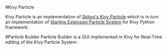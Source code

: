 #Kivy Particle

Kivy Particle is an implementation of [Skitoo's Kivy Particle](https://github.com/skitoo/kivy-particle) which is in turn an implementation of [Starling Extension Particle System](https://github.com/PrimaryFeather/Starling-Extension-Particle-System) for Kivy Python framework.

#Particle Builder
Particle Builder is a GUI implemented in Kivy for Real-Time editing of the Kivy Particle System

<Work in Progress>

